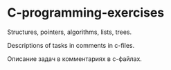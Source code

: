 # C-programming-exercises

Structures, pointers, algorithms, lists, trees.

Descriptions of tasks in comments in с-files.

Описание задач в комментариях в с-файлах.
